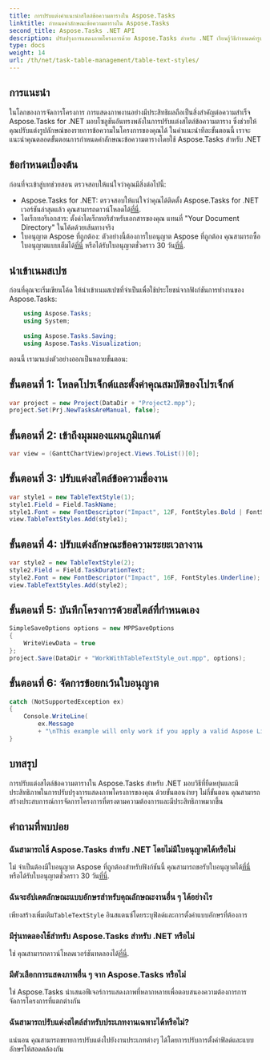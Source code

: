 ```yaml
---
title: การปรับแต่งคำแนะนำสไตล์ข้อความตารางใน Aspose.Tasks
linktitle: กำหนดค่าลักษณะข้อความตารางใน Aspose.Tasks
second_title: Aspose.Tasks .NET API
description: ปรับปรุงการแสดงภาพโครงการด้วย Aspose.Tasks สำหรับ .NET เรียนรู้วิธีกำหนดค่ารูปแบบข้อความตารางทีละขั้นตอน เพิ่มประสิทธิภาพและการนำเสนอ
type: docs
weight: 14
url: /th/net/task-table-management/table-text-styles/
---
```

## การแนะนำ
ในโลกของการจัดการโครงการ การแสดงภาพงานอย่างมีประสิทธิผลถือเป็นสิ่งสำคัญต่อความสำเร็จ Aspose.Tasks for .NET มอบโซลูชันอันทรงพลังในการปรับแต่งสไตล์ข้อความตาราง ซึ่งช่วยให้คุณปรับแต่งรูปลักษณ์ของรายการข้อความในโครงการของคุณได้ ในคำแนะนำทีละขั้นตอนนี้ เราจะแนะนำคุณตลอดขั้นตอนการกำหนดค่าลักษณะข้อความตารางโดยใช้ Aspose.Tasks สำหรับ .NET
## ข้อกำหนดเบื้องต้น
ก่อนที่จะเข้าสู่บทช่วยสอน ตรวจสอบให้แน่ใจว่าคุณมีสิ่งต่อไปนี้:
-  Aspose.Tasks for .NET: ตรวจสอบให้แน่ใจว่าคุณได้ติดตั้ง Aspose.Tasks for .NET เวอร์ชันล่าสุดแล้ว คุณสามารถดาวน์โหลดได้[ที่นี่](https://releases.aspose.com/tasks/net/).
- ไดเร็กทอรีเอกสาร: ตั้งค่าไดเร็กทอรีสำหรับเอกสารของคุณ แทนที่ "Your Document Directory" ในโค้ดด้วยเส้นทางจริง
-  ใบอนุญาต Aspose ที่ถูกต้อง: ตัวอย่างนี้ต้องการใบอนุญาต Aspose ที่ถูกต้อง คุณสามารถซื้อใบอนุญาตแบบเต็มได้[ที่นี่](https://purchase.aspose.com/buy) หรือได้รับใบอนุญาตชั่วคราว 30 วัน[ที่นี่](https://purchase.aspose.com/temporary-license/).
## นำเข้าเนมสเปซ
ก่อนที่คุณจะเริ่มเขียนโค้ด ให้นำเข้าเนมสเปซที่จำเป็นเพื่อใช้ประโยชน์จากฟังก์ชันการทำงานของ Aspose.Tasks:
```csharp
    using Aspose.Tasks;
    using System;
    
    using Aspose.Tasks.Saving;
    using Aspose.Tasks.Visualization;
```
ตอนนี้ เรามาแบ่งตัวอย่างออกเป็นหลายขั้นตอน:
## ขั้นตอนที่ 1: โหลดโปรเจ็กต์และตั้งค่าคุณสมบัติของโปรเจ็กต์
```csharp
var project = new Project(DataDir + "Project2.mpp");
project.Set(Prj.NewTasksAreManual, false);
```
## ขั้นตอนที่ 2: เข้าถึงมุมมองแผนภูมิแกนต์
```csharp
var view = (GanttChartView)project.Views.ToList()[0];
```
## ขั้นตอนที่ 3: ปรับแต่งสไตล์ข้อความชื่องาน
```csharp
var style1 = new TableTextStyle(1);
style1.Field = Field.TaskName;
style1.Font = new FontDescriptor("Impact", 12F, FontStyles.Bold | FontStyles.Italic);
view.TableTextStyles.Add(style1);
```
## ขั้นตอนที่ 4: ปรับแต่งลักษณะข้อความระยะเวลางาน
```csharp
var style2 = new TableTextStyle(2);
style2.Field = Field.TaskDurationText;
style2.Font = new FontDescriptor("Impact", 16F, FontStyles.Underline);
view.TableTextStyles.Add(style2);
```
## ขั้นตอนที่ 5: บันทึกโครงการด้วยสไตล์ที่กำหนดเอง
```csharp
SimpleSaveOptions options = new MPPSaveOptions
{
    WriteViewData = true
};
project.Save(DataDir + "WorkWithTableTextStyle_out.mpp", options);
```
## ขั้นตอนที่ 6: จัดการข้อยกเว้นใบอนุญาต
```csharp
catch (NotSupportedException ex)
{
    Console.WriteLine(
        ex.Message
        + "\nThis example will only work if you apply a valid Aspose License. You can purchase a full license or get a 30-day temporary license from [Aspose](http://www.aspose.com/purchase/default.aspx");
}
```
## บทสรุป
การปรับแต่งสไตล์ข้อความตารางใน Aspose.Tasks สำหรับ .NET มอบวิธีที่ยืดหยุ่นและมีประสิทธิภาพในการปรับปรุงการแสดงภาพโครงการของคุณ ด้วยขั้นตอนง่ายๆ ไม่กี่ขั้นตอน คุณสามารถสร้างประสบการณ์การจัดการโครงการที่ตรงตามความต้องการและมีประสิทธิภาพมากขึ้น
## คำถามที่พบบ่อย
### ฉันสามารถใช้ Aspose.Tasks สำหรับ .NET โดยไม่มีใบอนุญาตได้หรือไม่
 ไม่ จำเป็นต้องมีใบอนุญาต Aspose ที่ถูกต้องสำหรับฟังก์ชันนี้ คุณสามารถขอรับใบอนุญาตได้[ที่นี่](https://purchase.aspose.com/buy) หรือได้รับใบอนุญาตชั่วคราว 30 วัน[ที่นี่](https://purchase.aspose.com/temporary-license/).
### ฉันจะอัปเดตลักษณะแบบอักษรสำหรับคุณลักษณะงานอื่น ๆ ได้อย่างไร
 เพียงสร้างเพิ่มเติม`TableTextStyle` อินสแตนซ์โดยระบุฟิลด์และการตั้งค่าแบบอักษรที่ต้องการ
### มีรุ่นทดลองใช้สำหรับ Aspose.Tasks สำหรับ .NET หรือไม่
 ใช่ คุณสามารถดาวน์โหลดเวอร์ชันทดลองได้[ที่นี่](https://releases.aspose.com/).
### มีตัวเลือกการแสดงภาพอื่น ๆ จาก Aspose.Tasks หรือไม่
ใช่ Aspose.Tasks นำเสนอฟีเจอร์การแสดงภาพที่หลากหลายเพื่อตอบสนองความต้องการการจัดการโครงการที่แตกต่างกัน
### ฉันสามารถปรับแต่งสไตล์สำหรับประเภทงานเฉพาะได้หรือไม่?
แน่นอน คุณสามารถขยายการปรับแต่งไปยังงานประเภทต่างๆ ได้โดยการปรับการตั้งค่าฟิลด์และแบบอักษรให้สอดคล้องกัน